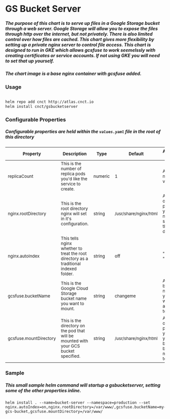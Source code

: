 # GS Bucket Server

##### The purpose of this chart is to serve up files in a Google Storage bucket through a web server.  Google Storage will allow you to expose the files through http over the internet, but not privately.  There is also limited control over how files are cached.  This chart gives more flexibility by setting up a private nginx server to control file access.  This chart is designed to run in GKE which allows gcsfuse to work seemelssly with creating certificates or service accounts.  If not using GKE you will need to set that up yourself.

##### The chart image is a base nginx container with gcsfuse added.

### Usage

```bash

helm repo add cnct http://atlas.cnct.io
helm install cnct/gsbucketserver
```

### Configurable Properties

##### Configurable properties are held within the `values.yaml` file in the root of this directory

<table>
    <thead>
        <tr>
            <th><sub>Property</sub></th>
            <th><sub>Description</sub></th>
            <th><sub>Type</sub></th>
            <th><sub>Default</sub></th>
            <th><sub>Accepted Values</sub></th>
        </tr>
    </thead>
    <tbody>
        <tr>
            <td><sub>replicaCount</sub></td>
            <td><sub>This is the number of replica pods you'd like the service to create.</sub></td>
            <td><sub>numeric</sub></td>
            <td><sub>1</sub></td>
            <td><sub>Any number value.</sub></td>
        </tr>
        <tr>
            <td><sub>nginx.rootDirectory</sub></td>
            <td><sub>This is the root directory nginx will set in it's configuration.</sub></td>
            <td><sub>string</sub></td>
            <td><sub>/usr/share/nginx/html</sub></td>
            <td><sub>Any path on the pod that you want nginx to serve as the root directory.</sub></td>
        </tr>
        <tr>
            <td><sub>nginx.autoIndex</sub></td>
            <td><sub>This tells nginx whether to treat the root directory as a traditional indexed folder.</sub></td>
            <td><sub>string</sub></td>
            <td><sub>off</sub></td>
            <td><sub>"off" or "on"</sub></td>
        </tr>
        <tr>
            <td><sub>gcsfuse.bucketName</sub></td>
            <td><sub>This is the Google Cloud Storage bucket name you want to mount.</sub></td>
            <td><sub>string</sub></td>
            <td><sub>changeme</sub></td>
            <td><sub>Any GCS bucket name your pod will have access to.</sub></td>
        </tr>
        <tr>
            <td><sub>gcsfuse.mountDirectory</sub></td>
            <td><sub>This is the directory on the pod that will be mounted with your GCS bucket specified.</sub></td>
            <td><sub>string</sub></td>
            <td><sub>/usr/share/nginx/html</sub></td>
            <td><sub>Any path on the pod that you'd like your GCS bucket to be mounted to.</sub></td>
        </tr>
    </tbody>
</table>

### Sample

##### This small sample helm command will startup a gsbucketserver, setting some of the other properties inline.

```
helm install . --name=bucket-server --namespace=production --set nginx.autoIndex=on,nginx.rootDirectory=/var/www/,gcsfuse.bucketName=my-gcs-bucket,gcsfuse.mountDirectory=/var/www/
```